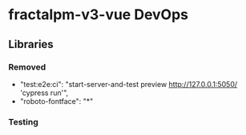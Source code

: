 # fractalpm-v3-vue DevOps

## Libraries

### Removed

- "test:e2e:ci": "start-server-and-test preview http://127.0.0.1:5050/ 'cypress run'",
- "roboto-fontface": "*"

### Testing

